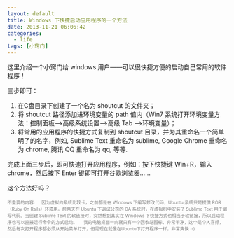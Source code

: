 ```yaml
---
layout: default
title: Windows 下快捷启动应用程序的一个方法
date: 2013-11-21 06:06:42
categories:
  - life
tags: [小窍门]
---
```


这里介绍一个小窍门给 windows 用户——可以很快捷方便的启动自己常用的软件程序！

三步即可：
1. 在C盘目录下创建了一个名为 shoutcut 的文件夹；
2. 将 shoutcut 路径添加进环境变量的 path 值内（Win7 系统打开环境变量方法：控制面板-->高级系统设置-->高级 Tab -->环境变量）；
3. 将常用的应用程序的快捷方式复制到 shoutcut 目录，并为其重命名一个简单明了的名字，例如, Sublime Text 重命名为 sublime, Google Chrome 重命名为 chrome, 腾讯 QQ 重命名为 qq, 等等. 

完成上面三步后，即可快速打开应用程序，例如：按下快捷键 Win+R，输入 chrome，然后按下 Enter 键即可打开谷歌浏览器……

这个方法好吗？

<font style="color: gray; font-size: 10px;">不重要的内容:</font>
<span style="color: gray; font-size: 10px;">&nbsp;&nbsp;&nbsp;&nbsp;因为虚拟的系统比较卡，之前都是在 Windows 下编写修改代码，Ubuntu 系统只是提供 ROR（Ruby On Rails）环境用。前两天在 Ubuntu 下调试公司的 OA 系统时，在虚拟机中安装了 Sublime Text 用于编写代码。当创建 Sublime Text 的软链接时，突然想到其实在 Windows 下快捷方式也相当于软链接，所以启动程序也可以直接运行命令的方式启动。
&nbsp;&nbsp;&nbsp;&nbsp;我的电脑桌面一向就只有一个回收站图标，非常干净，这个是个人喜好，然后每次打开程序都必须从开始菜单打开，但是现在就像在Ubuntu下打开程序一样，非常爽快 :-)
</span>